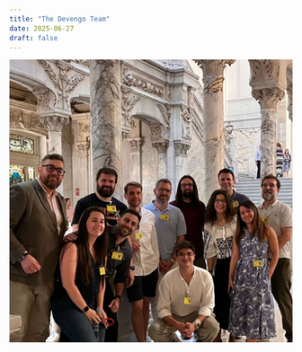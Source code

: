```yaml
---
title: "The Devengo Team"
date: 2025-06-27
draft: false
---
```


<img src="/photos/the-devengo-team.jpg" title="The Devengo Team" class="photo" />
